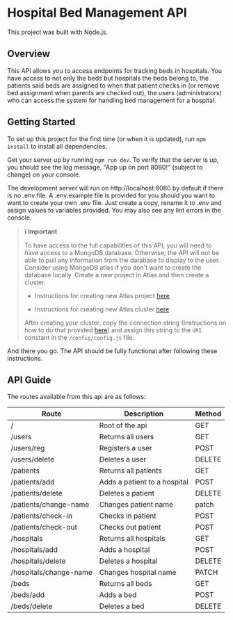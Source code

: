 # Hospital Bed Management API
This project was built with Node.js.

## Overview
This API allows you to access endpoints for tracking beds in hospitals. You have access to not only the beds but hospitals the beds belong to, the patients said beds are assigned to when that patient checks in (or remove bed assignment when parents are checked out), the users (administrators) who can access the system for handling bed management for a hospital.

## Getting Started
To set up this project for the first time (or when it is updated), run `npm install` to install all dependencies.

Get your server up by running `npm run dev`. To verify that the server is up, you should see the log message, "App up on port 8080!" (subject to change) on your console.

The development server will run on http://localhost:8080 by default if there is no .env file. A .env.example file is provided for you should you want to want to create your own .env file. Just create a copy, rename it to .env and assign values to variables provided. You may also see any lint errors in the console.

> **ℹ️ Important**
>
> To have access to the full capabilities of this API, you will need to have access to a MongoDB database. Otherwise, the API will not be able to pull any information from the database to display to the user. Consider using MongoDB atlas if you don't want to create the database locally. Create a new project in Atlas and then create a cluster.
>
> * Instructions for creating new Atlas project [here](https://www.mongodb.com/docs/atlas/government/tutorial/create-project/#navigate-to-the-create-a-project-page)
>
> * Instructions for creating new Atlas cluster [here](https://www.MongoDB.com/docs/guides/atlas/cluster/)
>
> After creating your cluster, copy the connection string (Instructions on how to do that provided [here](https://www.geeksforgeeks.org/how-to-get-the-database-url-in-mongodb/)) and assign this string to the `URI` constant in the `/config/config.js` file.

And there you go. The API should be fully functional after following these instructions.

## API Guide
The routes available from this api are as follows:

| Route | Description | Method |
| -- | -- | -- |
| / | Root of the api | GET |
| /users | Returns all users | GET |
| /users/reg | Registers a user | POST |
| /users/delete | Deletes a user | DELETE |
| /patients | Returns all patients | GET |
| /patients/add | Adds a patient to a hospital | POST |
| /patients/delete | Deletes a patient | DELETE |
| /patients/change-name | Changes patient name | patch |
| /patients/check-in | Checks in patient | POST |
| /patients/check-out | Checks out patient | POST |
| /hospitals | Returns all hospitals | GET |
| /hospitals/add | Adds a hospital | POST |
| /hospitals/delete | Deletes a hospital | DELETE |
| /hospitals/change-name | Changes hospital name | PATCH |
| /beds | Returns all beds | GET |
| /beds/add | Adds a bed | POST |
| /beds/delete | Deletes a bed | DELETE |